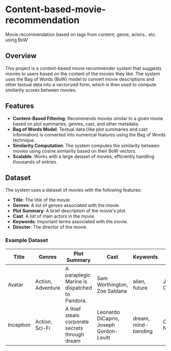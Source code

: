 # Content-based-movie-recommendation
Movie recommendation based on tags from content, genre, actors.. etc. using BoW

## Overview

This project is a content-based movie recommender system that suggests movies to users based on the content of the movies they like. The system uses the Bag of Words (BoW) model to convert movie descriptions and other textual data into a vectorized form, which is then used to compute similarity scores between movies.

## Features

- **Content-Based Filtering**: Recommends movies similar to a given movie based on plot summaries, genres, cast, and other metadata.
- **Bag of Words Model**: Textual data (like plot summaries and cast information) is converted into numerical features using the Bag of Words technique.
- **Similarity Computation**: The system computes the similarity between movies using cosine similarity based on their BoW vectors.
- **Scalable**: Works with a large dataset of movies, efficiently handling thousands of entries.

## Dataset

The system uses a dataset of movies with the following features:

- **Title**: The title of the movie.
- **Genres**: A list of genres associated with the movie.
- **Plot Summary**: A brief description of the movie's plot.
- **Cast**: A list of main actors in the movie.
- **Keywords**: Important terms associated with the movie.
- **Director**: The director of the movie.

### Example Dataset
| Title        | Genres            | Plot Summary                                   | Cast                               | Keywords        | Director        |
|--------------|-------------------|-----------------------------------------------|------------------------------------|-----------------|-----------------|
| Avatar       | Action, Adventure | A paraplegic Marine is dispatched to Pandora. | Sam Worthington, Zoe Saldana       | alien, future   | James Cameron   |
| Inception    | Action, Sci-Fi    | A thief steals corporate secrets through dream | Leonardo DiCaprio, Joseph Gordon-Levitt | dream, mind-bending | Christopher Nolan |

